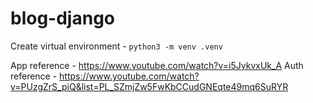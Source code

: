 # blog-django

Create virtual environment - `python3 -m venv .venv`

App reference - https://www.youtube.com/watch?v=i5JykvxUk_A
Auth reference - https://www.youtube.com/watch?v=PUzgZrS_piQ&list=PL_SZmjZw5FwKbCCudGNEqte49mq6SuRYR
